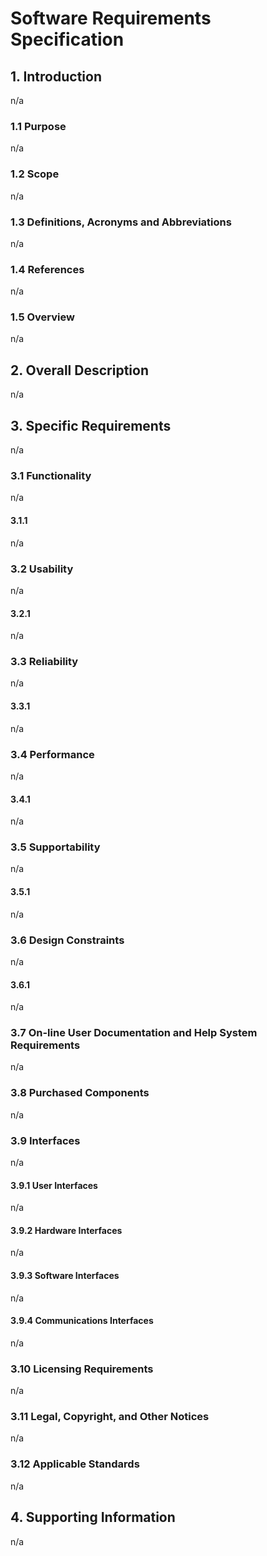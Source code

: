 # Software Requirements Specification 

## 1. Introduction
n/a

### 1.1 Purpose
n/a

### 1.2 Scope
n/a

### 1.3 Definitions, Acronyms and Abbreviations
n/a

### 1.4 References
n/a

### 1.5 Overview
n/a

## 2. Overall Description
n/a

## 3. Specific Requirements
n/a

### 3.1 Functionality
n/a

#### 3.1.1 <Functional Requirement One>
n/a

### 3.2 Usability
n/a

#### 3.2.1 <Usability Requirement One>
n/a

### 3.3 Reliability
n/a

#### 3.3.1 <Reliability Requirement One>
n/a

### 3.4 Performance
n/a

#### 3.4.1 <Performance Requirement One>
n/a

### 3.5 Supportability
n/a

#### 3.5.1 <Supportability Requirement One>
n/a

### 3.6 Design Constraints
n/a

#### 3.6.1 <Design Constraint One>
n/a

### 3.7 On-line User Documentation and Help System Requirements
n/a

### 3.8 Purchased Components
n/a

### 3.9 Interfaces
n/a

#### 3.9.1 User Interfaces
n/a

#### 3.9.2 Hardware Interfaces
n/a

#### 3.9.3 Software Interfaces
n/a

#### 3.9.4 Communications Interfaces
n/a

### 3.10 Licensing Requirements
n/a

### 3.11 Legal, Copyright, and Other Notices
n/a

### 3.12 Applicable Standards
n/a

## 4. Supporting Information
n/a
